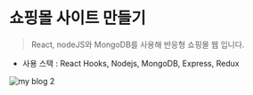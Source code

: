 # 쇼핑몰 사이트 만들기

> React, nodeJS와 MongoDB를 사용해 반응형 쇼핑몰 웹 입니다.
- 사용 스택 : React Hooks, Nodejs, MongoDB, Express, Redux

![my blog 2](https://user-images.githubusercontent.com/51315988/170182548-c51edf9e-02fc-4ead-9400-af918dbf686a.gif)
